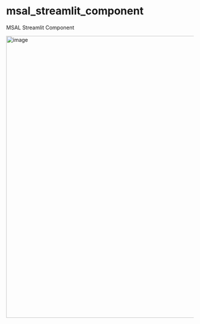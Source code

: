 # msal_streamlit_component
MSAL Streamlit Component


<img width="756" alt="image" src="https://user-images.githubusercontent.com/3716335/210881009-2107e48d-6783-4948-ab52-4cce0fea7c45.png">

